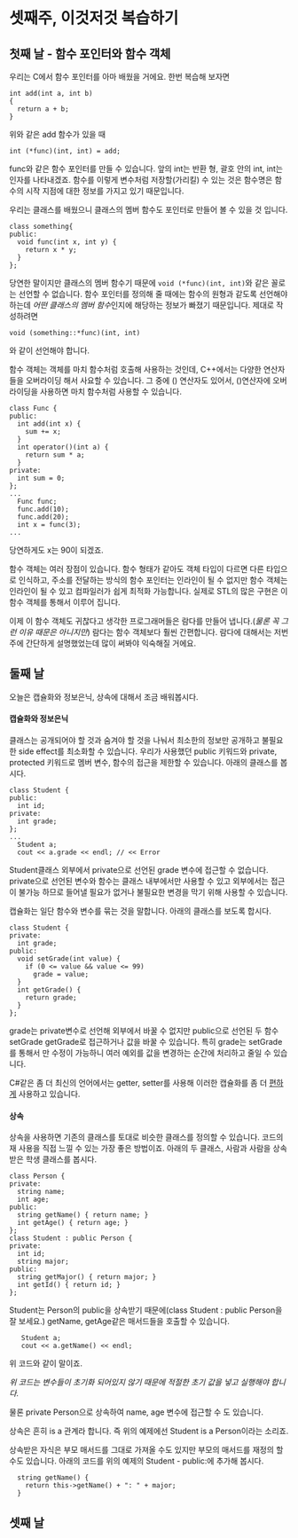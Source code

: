 # 셋째주, 이것저것 복습하기

## 첫째 날 - 함수 포인터와 함수 객체
우리는 C에서 함수 포인터를 아마 배웠을 거에요. 한번 복습해 보자면
```
int add(int a, int b)
{
  return a + b;
}
```
위와 같은 add 함수가 있을 때
```
int (*func)(int, int) = add;
```
func와 같은 함수 포인터를 만들 수 있습니다. 앞의 int는 반환 형, 괄호 안의 int, int는 인자를 나타내겠죠. 함수를 이렇게 변수처럼 저장할(가리킬) 수 있는 것은 함수명은 함수의 시작 지점에 대한 정보를 가지고 있기 때문입니다.

우리는 클래스를 배웠으니 클래스의 멤버 함수도 포인터로 만들어 볼 수 있을 것 입니다.
```
class something{
public:
  void func(int x, int y) {
    return x * y;
  }
};
```
당연한 말이지만 클래스의 멤버 함수기 때문에 `void (*func)(int, int)`와 같은 꼴로는 선언할 수 없습니다. 함수 포인터를 정의해 줄 때에는 함수의 원형과 같도록 선언해야 하는데 *어떤 클래스의 멤버 함수*인지에 해당하는 정보가 빠졌기 때문입니다. 제대로 작성하려면
```
void (something::*func)(int, int)
```
와 같이 선언해야 합니다.

함수 객체는 객체를 마치 함수처럼 호출해 사용하는 것인데, C++에서는 다양한 연산자들을 오버라이딩 해서 사요할 수 있습니다. 그 중에 () 연산자도 있어서, ()연산자에 오버라이딩을 사용하면 마치 함수처럼 사용할 수 있습니다.
```
class Func {
public:
  int add(int x) {
    sum += x;
  }
  int operator()(int a) {
    return sum * a;
  }
private:
  int sum = 0;
};
...
  Func func;
  func.add(10);
  func.add(20);
  int x = func(3);
...
```
당연하게도 x는 90이 되겠죠. 

함수 객체는 여러 장점이 있습니다. 함수 형태가 같아도 객체 타입이 다르면 다른 타입으로 인식하고, 주소를 전달하는 방식의 함수 포인터는 인라인이 될 수 없지만 함수 객체는 인라인이 될 수 있고 컴파일러가 쉽게 최적화 가능합니다.
실제로 STL의 많은 구현은 이 함수 객체를 통해서 이루어 집니다.

이제 이 함수 객체도 귀찮다고 생각한 프로그래머들은 람다를 만들어 냅니다.(*물론 꼭 그런 이유 때문은 아니지만*) 람다는 함수 객체보다 훨씬 간편합니다. 람다에 대해서는 저번 주에 간단하게 설명했었는데 많이 써봐야 익숙해질 거에요.

## 둘째 날
오늘은 캡슐화와 정보은닉, 상속에 대해서 조금 배워봅시다.

#### 캡슐화와 정보은닉
클래스는 공개되어야 할 것과 숨겨야 할 것을 나눠서 최소한의 정보만 공개하고 불필요한 side effect를 최소화할 수 있습니다. 우리가 사용했던 public 키워드와 private, protected 키워드로 멤버 변수, 함수의 접근을 제한할 수 있습니다. 아래의 클래스를 봅시다.
```
class Student {
public:
  int id;
private:
  int grade;
};
...
  Student a;
  cout << a.grade << endl; // << Error
```
Student클래스 외부에서 private으로 선언된 grade 변수에 접근할 수 없습니다. private으로 선언된 변수와 함수는 클래스 내부에서만 사용할 수 있고 외부에서는 접근이 불가능 하므로 들어낼 필요가 없거나 불필요한 변경을 막기 위해 사용할 수 있습니다.

캡슐화는 일단 함수와 변수를 묶는 것을 말합니다. 아래의 클래스를 보도록 합시다.
```
class Student {
private:
  int grade;
public:
  void setGrade(int value) {
    if (0 <= value && value <= 99)
      grade = value;
  }
  int getGrade() {
    return grade;
  }
}; 
```
grade는 private변수로 선언해 외부에서 바꿀 수 없지만 public으로 선언된 두 함수 setGrade getGrade로 접근하거나 값을 바꿀 수 있습니다. 특히 grade는 setGrade를 통해서 만 수정이 가능하니 여러 예외를 값을 변경하는 순간에 처리하고 줄일 수 있습니다.

C#같은 좀 더 최신의 언어에서는 getter, setter를 사용해 이러한 캡슐화를 좀 더 [편하게](https://msdn.microsoft.com/ko-kr/library/w86s7x04.aspx) 사용하고 있습니다.

#### 상속
상속을 사용하면 기존의 클래스를 토대로 비슷한 클래스를 정의할 수 있습니다. 코드의 재 사용을 직접 느낄 수 있는 가장 좋은 방법이죠. 아래의 두 클래스, 사람과 사람을 상속받은 학생 클래스를 봅시다.

```
class Person {
private:
  string name;
  int age;
public:
  string getName() { return name; }
  int getAge() { return age; }
};
class Student : public Person {
private:
  int id;
  string major;
public:
  string getMajor() { return major; }
  int getId() { return id; }
};
```
Student는 Person의 public을 상속받기 때문에(class Student : public Person을 잘 보세요.) getName, getAge같은 매서드들을 호출할 수 있습니다.
```
   Student a;
   cout << a.getName() << endl;
```
위 코드와 같이 말이죠. 

*위 코드는 변수들이 초기화 되어있지 않기 때문에 적절한 초기 값을 넣고 실행해야 합니다.*

물론 private Person으로 상속하여 name, age 변수에 접근할 수 도 있습니다.

상속은 흔히 is a 관계라 합니다. 즉 위의 예제에선 Student is a Person이라는 소리죠.

상속받은 자식은 부모 매서드를 그대로 가져올 수도 있지만 부모의 매서드를 재정의 할 수도 있습니다. 아래의 코드를 위의 예제의 Student - public:에 추가해 봅시다.
```
  string getName() {
    return this->getName() + ": " + major;
  }
```

## 셋째 날


